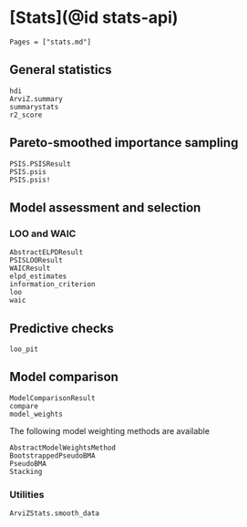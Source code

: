 # [Stats](@id stats-api)

```@index
Pages = ["stats.md"]
```

## General statistics

```@docs
hdi
ArviZ.summary
summarystats
r2_score
```

## Pareto-smoothed importance sampling

```@docs
PSIS.PSISResult
PSIS.psis
PSIS.psis!
```

## Model assessment and selection

### LOO and WAIC

```@docs
AbstractELPDResult
PSISLOOResult
WAICResult
elpd_estimates
information_criterion
loo
waic
```

## Predictive checks

```@docs
loo_pit
```

## Model comparison

```@docs
ModelComparisonResult
compare
model_weights
```

The following model weighting methods are available
```@docs
AbstractModelWeightsMethod
BootstrappedPseudoBMA
PseudoBMA
Stacking
```

### Utilities

```@docs
ArviZStats.smooth_data
```
